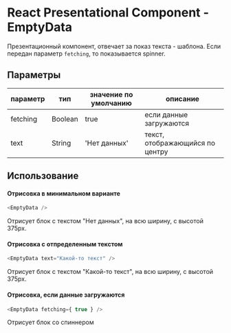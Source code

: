 # React Presentational Component - EmptyData

Презентационный компонент, отвечает за показ текста - шаблона.
Если передан параметр `fetching`, то показывается spinner.

## Параметры

| параметр    | тип     | значение по умолчанию | описание                        |
|-------------|---------|-----------------------|---------------------------------|
| fetching    | Boolean | true                  | если данные загружаются         |
| text        | String  | 'Нет данных'          | текст, отображающийся по центру |


## Использование

#### Отрисовка в минимальном варианте
```javascript
<EmptyData />
```
Отрисует блок с текстом "Нет данных", на всю ширину, с высотой 375px.

#### Отрисовка с отпределенным текстом
```javascript
<EmptyData text="Какой-то текст" />
```
Отрисует блок с текстом "Какой-то текст", на всю ширину, с высотой 375px.

#### Отрисовка, если данные загружаются
```javascript
<EmptyData fetching={ true } />
```
Отрисует блок со спиннером

